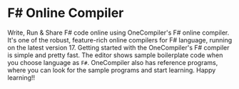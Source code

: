 # F# Online Compiler

Write, Run & Share F# code online using OneCompiler's F# online compiler. It's one of the robust, feature-rich online compilers for F# language, running on the latest version 17. Getting started with the OneCompiler's F# compiler is simple and pretty fast. The editor shows sample boilerplate code when you choose language as `F#`. OneCompiler also has reference programs, where you can look for the sample programs and start learning. Happy learning!!